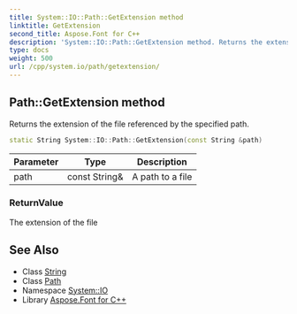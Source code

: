 ```yaml
---
title: System::IO::Path::GetExtension method
linktitle: GetExtension
second_title: Aspose.Font for C++
description: 'System::IO::Path::GetExtension method. Returns the extension of the file referenced by the specified path in C++.'
type: docs
weight: 500
url: /cpp/system.io/path/getextension/
---
```

## Path::GetExtension method


Returns the extension of the file referenced by the specified path.

```cpp
static String System::IO::Path::GetExtension(const String &path)
```


| Parameter | Type | Description |
| --- | --- | --- |
| path | const String\& | A path to a file |

### ReturnValue

The extension of the file

## See Also

* Class [String](../../../system/string/)
* Class [Path](../)
* Namespace [System::IO](../../)
* Library [Aspose.Font for C++](../../../)
